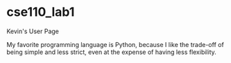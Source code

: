 # cse110_lab1
Kevin's User Page

My favorite programming language is Python, because I like the trade-off of being simple and less strict, even at the expense of having less flexibility.